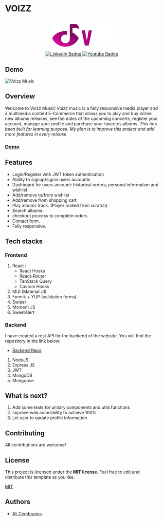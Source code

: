 # VOIZZ

<div id="header" align="center">
  <img src="https://github.com/alicembranos/react-ecommerce/blob/main/src/assets/img/gallery/logo.png" width="40%"/>
</div> 
 
 <div id="badges" align="center">
  <a href="https://www.linkedin.com/in/aliciacembranos/">
    <img src="https://img.shields.io/badge/LinkedIn-blue?style=for-the-badge&logo=linkedin&logoColor=white" alt="LinkedIn Badge" width="7%"/>
  </a>
  <a href="">
    <img src="https://img.shields.io/badge/YouTube-red?style=for-the-badge&logo=youtube&logoColor=white" alt="Youtube Badge" width="7%"/>
  </a>
</div>

## Demo
  
![Voizz Music](https://github.com/alicembranos/react-ecommerce/blob/main/src/assets/img/gallery/voizz-presentation.gif)

## Overview

Welcome to Voizz Music! Voizz music is a fully responsive media player and a multimedia content E-Commerce that allows you to play and buy online new albums releases, see the dates of the upcoming concerts, register your account, manage your profile and purchase your favorites albums.
_This has been built for learning purpose. My plan is to improve this project and add more features in every release._

### [Demo](http://react-ecommerce-pi.vercel.app/) 

## Features

- Login/Register with JWT token authentication
- Ability to signup/signin users accounts
- Dashboard for users account: historical orders, personal information and wishlist.
- Add/remove to/from wishlist
- Add/remove from shopping cart
- Play albums track. (Player maked from scratch)
- Search albums.
- checkout process to complete orders.
- Contact form.
- Fully responsive.

## Tech stacks

### Frontend

1. React :
    * React Hooks
    * React-Router
    * TanStack Query
    * Custom Hooks
2. MUI (Material UI)
3. Formik + YUP (validation forms)
4. Swiper
5. Moment JS
6. SweetAlert

### Backend

I have created a rest API for the backend of the website. You will find the repository in the link below:

- [Backend Repo](https://github.com/alicembranos/backend-ecommerce)

1. NodeJS 
2. Express JS
3. JWT
4. MongoDB
5. Mongoose

## What is next?
1. Add some tests for unitary components and utils functions
2. Improve web accesibility to achieve 100%
3. Let user to update profile information

## Contributing

All contributions are welcome!

## License

This project is licensed under the **MIT license**. Feel free to edit and distribute this template as you like.

[MIT](https://choosealicense.com/licenses/mit/)

## Authors

- [Ali Cembranos](https://www.github.com/alicembranos)

